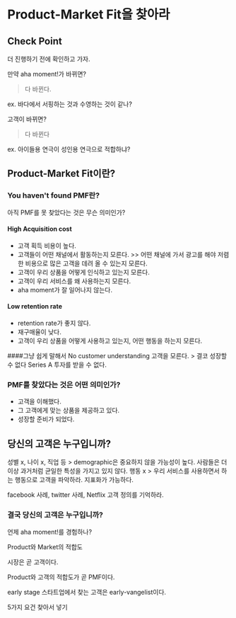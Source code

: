 # Product-Market Fit을 찾아라


## Check Point
더 진행하기 전에 확인하고 가자.

만약 aha moment!가 바뀌면? 
> 다 바뀐다.

ex. 바다에서 서핑하는 것과 수영하는 것이 같나?

고객이 바뀌면?
> 다 바뀐다

ex. 아이들용 연극이 성인용 연극으로 적합하냐?


## Product-Market Fit이란?

### You haven't found PMF란?
아직 PMF를 못 찾았다는 것은 무슨 의미인가?

#### High Acquisition cost
- 고객 획득 비용이 높다.
- 고객들이 어떤 채널에서 활동하는지 모른다. >> 어떤 채널에 가서 광고를 해야 저렴한 비용으로 많은 고객을 데려 올 수 있는지 모른다.
- 고객이 우리 상품을 어떻게 인식하고 있는지 모른다.
- 고객이 우리 서비스를 왜 사용하는지 모른다.
- aha moment가 잘 일어나지 않는다.

#### Low retention rate
- retention rate가 좋지 않다.
- 재구매율이 낮다.
- 고객이 우리 상품을 어떻게 사용하고 있는지, 어떤 행동을 하는지 모른다.

####그냥 쉽게 말해서
No customer understanding
고객을 모른다. > 결코 성장할 수 없다
Series A 투자를 받을 수 없다.

### PMF를 찾았다는 것은 어떤 의미인가?
- 고객을 이해했다.
- 그 고객에게 맞는 상품을 제공하고 있다.
- 성장할 준비가 되었다.

## 당신의 고객은 누구입니까?

성별 x, 나이 x, 직업 등 > demographic은 중요하지 않을 가능성이 높다. 사람들은 더 이상 과거처럼 균일한 특성을 가지고 있지 않다.
행동 x > 우리 서비스를 사용하면서 하는 행동으로 고객을 파악하라. 지표화가 가능하다.

facebook 사례, twitter 사례, Netflix 고객 정의를 기억하라.

### 결국 당신의 고객은 누구입니까?

언제 aha moment!를 경험하나?


Product와 Market의 적합도

시장은 곧 고객이다.

Product와 고객의 적합도가 곧 PMF이다.



 early stage 스타트업에서 찾는 고객은 early-vangelist이다.
 
 5가지 요건 찾아서 넣기
 
